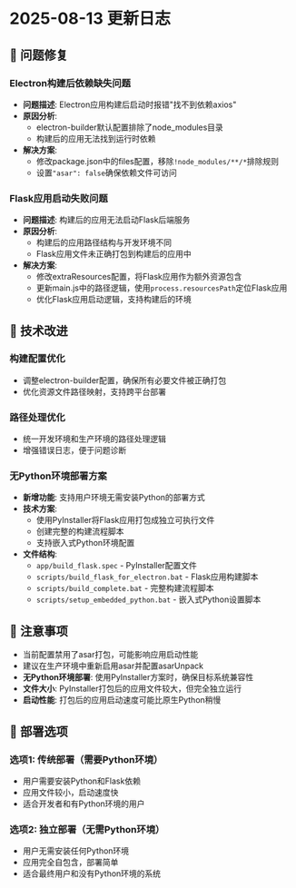 # 2025-08-13 更新日志

## 🐛 问题修复

### Electron构建后依赖缺失问题
- **问题描述**: Electron应用构建后启动时报错"找不到依赖axios"
- **原因分析**: 
  - electron-builder默认配置排除了node_modules目录
  - 构建后的应用无法找到运行时依赖
- **解决方案**: 
  - 修改package.json中的files配置，移除`!node_modules/**/*`排除规则
  - 设置`"asar": false`确保依赖文件可访问

### Flask应用启动失败问题
- **问题描述**: 构建后的应用无法启动Flask后端服务
- **原因分析**: 
  - 构建后的应用路径结构与开发环境不同
  - Flask应用文件未正确打包到构建后的应用中
- **解决方案**: 
  - 修改extraResources配置，将Flask应用作为额外资源包含
  - 更新main.js中的路径逻辑，使用`process.resourcesPath`定位Flask应用
  - 优化Flask应用启动逻辑，支持构建后的环境

## 🔧 技术改进

### 构建配置优化
- 调整electron-builder配置，确保所有必要文件被正确打包
- 优化资源文件路径映射，支持跨平台部署

### 路径处理优化
- 统一开发环境和生产环境的路径处理逻辑
- 增强错误日志，便于问题诊断

### 无Python环境部署方案
- **新增功能**: 支持用户环境无需安装Python的部署方式
- **技术方案**: 
  - 使用PyInstaller将Flask应用打包成独立可执行文件
  - 创建完整的构建流程脚本
  - 支持嵌入式Python环境配置
- **文件结构**:
  - `app/build_flask.spec` - PyInstaller配置文件
  - `scripts/build_flask_for_electron.bat` - Flask应用构建脚本
  - `scripts/build_complete.bat` - 完整构建流程脚本
  - `scripts/setup_embedded_python.bat` - 嵌入式Python设置脚本

## 📝 注意事项

- 当前配置禁用了asar打包，可能影响应用启动性能
- 建议在生产环境中重新启用asar并配置asarUnpack
- **无Python环境部署**: 使用PyInstaller方案时，确保目标系统兼容性
- **文件大小**: PyInstaller打包后的应用文件较大，但完全独立运行
- **启动性能**: 打包后的应用启动速度可能比原生Python稍慢

## 🚀 部署选项

### 选项1: 传统部署（需要Python环境）
- 用户需要安装Python和Flask依赖
- 应用文件较小，启动速度快
- 适合开发者和有Python环境的用户

### 选项2: 独立部署（无需Python环境）
- 用户无需安装任何Python环境
- 应用完全自包含，部署简单
- 适合最终用户和没有Python环境的系统

